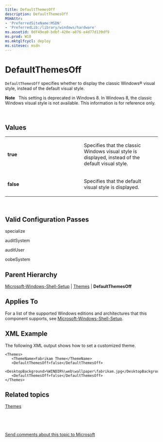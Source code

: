 ```yaml
---
title: DefaultThemesOff
description: DefaultThemesOff
MSHAttr:
- 'PreferredSiteName:MSDN'
- 'PreferredLib:/library/windows/hardware'
ms.assetid: 0df49ea0-bdbf-420e-a876-e4d77d139df9
ms.prod: W10
ms.mktglfcycl: deploy
ms.sitesec: msdn
---
```


# DefaultThemesOff


`DefaultThemesOff` specifies whether to display the classic Windows® visual style, instead of the default visual style.

**Note**  
This setting is deprecated in Windows 8. In Windows 8, the classic Windows visual style is not available. This information is for reference only.

 

## Values


<table>
<colgroup>
<col width="50%" />
<col width="50%" />
</colgroup>
<tbody>
<tr class="odd">
<td><p><strong>true</strong></p></td>
<td><p>Specifies that the classic Windows visual style is displayed, instead of the default visual style.</p></td>
</tr>
<tr class="even">
<td><p><strong>false</strong></p></td>
<td><p>Specifies that the default visual style is displayed.</p></td>
</tr>
</tbody>
</table>

 

## Valid Configuration Passes


specialize

auditSystem

auditUser

oobeSystem

## Parent Hierarchy


[Microsoft-Windows-Shell-Setup](microsoft-windows-shell-setup-win7-microsoft-windows-shell-setup.md) | [Themes](microsoft-windows-shell-setupthemes.md) | **DefaultThemesOff**

## Applies To


For a list of the supported Windows editions and architectures that this component supports, see [Microsoft-Windows-Shell-Setup](microsoft-windows-shell-setup-win7-microsoft-windows-shell-setup.md).

## XML Example


The following XML output shows how to set a customized theme.

``` syntax
<Themes>
   <ThemeName>Fabrikam Theme</ThemeName>
   <DefaultThemesOff>false</DefaultThemesOff>
   <DesktopBackground>%WINDIR%\web\wallpaper\fabrikam.jpg</DesktopBackground>
   <DefaultThemesOff>false</DefaultThemesOff>
</Themes>
```

## Related topics


[Themes](microsoft-windows-shell-setupthemes.md)

 

 

[Send comments about this topic to Microsoft](mailto:wsddocfb@microsoft.com?subject=Documentation%20feedback%20%5Bp_unattend\p_unattend%5D:%20DefaultThemesOff%20%20RELEASE:%20%2810/3/2016%29&body=%0A%0APRIVACY%20STATEMENT%0A%0AWe%20use%20your%20feedback%20to%20improve%20the%20documentation.%20We%20don't%20use%20your%20email%20address%20for%20any%20other%20purpose,%20and%20we'll%20remove%20your%20email%20address%20from%20our%20system%20after%20the%20issue%20that%20you're%20reporting%20is%20fixed.%20While%20we're%20working%20to%20fix%20this%20issue,%20we%20might%20send%20you%20an%20email%20message%20to%20ask%20for%20more%20info.%20Later,%20we%20might%20also%20send%20you%20an%20email%20message%20to%20let%20you%20know%20that%20we've%20addressed%20your%20feedback.%0A%0AFor%20more%20info%20about%20Microsoft's%20privacy%20policy,%20see%20http://privacy.microsoft.com/default.aspx. "Send comments about this topic to Microsoft")





